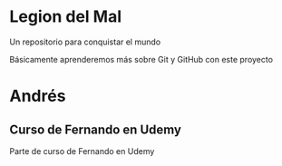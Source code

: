 # Legion del Mal

Un repositorio para conquistar el mundo

Básicamente aprenderemos más sobre Git y GitHub con este proyecto

# Andrés

## Curso de Fernando en Udemy

Parte de curso de Fernando en Udemy
